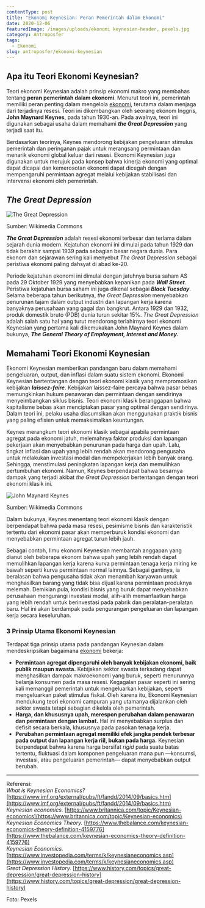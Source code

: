 ```yaml
---
contentType: post
title: "Ekonomi Keynesian: Peran Pemerintah dalam Ekonomi"
date: 2020-12-06
featuredImage: /images/uploads/ekonomi keynesian-header, pexels.jpg
category: Antroposfer
tags:
  - Ekonomi
slug: antroposfer/ekonomi-keynesian
---
```


## Apa itu Teori Ekonomi Keynesian?

Teori ekonomi Keynesian adalah prinsip ekonomi makro yang membahas tentang **peran pemerintah dalam ekonomi**. Menurut teori ini, pemerintah memiliki peran penting dalam mengelola [ekonomi](https://supergeografi.com/antroposfer/ekonomi/), terutama dalam menjaga dari terjadinya resesi. Teori ini dikembangkan oleh seorang ekonom Inggris, **John Maynard Keynes**, pada tahun 1930-an. Pada awalnya, teori ini digunakan sebagai usaha dalam memahami **_the Great Depression_** yang terjadi saat itu.

Berdasarkan teorinya, Keynes mendorong kebijakan pengeluaran stimulus pemerintah dan peringanan pajak untuk merangsang permintaan dan menarik ekonomi global keluar dari resesi. Ekonomi Keynesian juga digunakan untuk merujuk pada konsep bahwa kinerja ekonomi yang optimal dapat dicapai dan kemerosotan ekonomi dapat dicegah dengan mempengaruhi permintaan agregat melalui kebijakan stabilisasi dan intervensi ekonomi oleh pemerintah.

## _The Great Depression_

![The Great Depression](images/uploads/ekonomi-keynesian-the-great-depression-wikimedia.jpg)

Sumber: Wikimedia Commons

**_The Great Depression_** adalah resesi ekonomi terbesar dan terlama dalam sejarah dunia modern. Kejatuhan ekonomi ini dimulai pada tahun 1929 dan tidak berakhir sampai 1939 pada sebagian besar negara dunia. Para ekonom dan sejarawan sering kali menyebut _The Great Depression_ sebagai peristiwa ekonomi paling dahsyat di abad ke-20.

Periode kejatuhan ekonomi ini dimulai dengan jatuhnya bursa saham AS pada 29 Oktober 1929 yang menyebabkan kepanikan pada **_Wall Street_**. Peristiwa kejatuhan bursa saham ini juga dikenal sebagai **_Black Tuesday_**. Selama beberapa tahun berikutnya, _the Great Depression_ menyebabkan penurunan tajam dalam output industri dan lapangan kerja karena banyaknya perusahaan yang gagal dan bangkrut. Antara 1929 dan 1932, produk domestik bruto (PDB) dunia turun sekitar 15%. _The Great Depression_ adalah salah satu hal yang turut mendorong terlahirnya teori ekonomi Keynesian yang pertama kali dikemukakan John Maynard Keynes dalam bukunya, **_The General Theory of Employment, Interest and Money._**

## Memahami Teori Ekonomi Keynesian

Ekonomi Keynesian memberikan pandangan baru dalam memahami pengeluaran, output, dan inflasi dalam suatu sistem ekonomi. Ekonomi Keynesian bertentangan dengan teori ekonomi klasik yang mempromosikan kebijakan **_laissez-faire_**. Kebijakan laissez-faire percaya bahwa pasar bebas memungkinkan hukum penawaran dan permintaan dengan sendirinya menyeimbangkan siklus bisnis. Teori ekonomi klasik beranggapan bahwa kapitalisme bebas akan menciptakan pasar yang optimal dengan sendirinya. Dalam teori ini, pelaku usaha diasumsikan akan menggunakan praktik bisnis yang paling efisien untuk memaksimalkan keuntungan.

Keynes merangkum teori ekonomi klasik sebagai apabila permintaan agregat pada ekonomi jatuh, melemahnya faktor produksi dan lapangan pekerjaan akan menyebabkan penurunan pada harga dan upah. Lalu, tingkat inflasi dan upah yang lebih rendah akan mendorong pengusaha untuk melakukan investasi modal dan mempekerjakan lebih banyak orang. Sehingga, menstimulasi peningkatan lapangan kerja dan memulihkan pertumbuhan ekonomi. Namun, Keynes berpendapat bahwa besarnya dampak yang terjadi akibat _the Great Depression_ bertentangan dengan teori ekonomi klasik ini.

![John Maynard Keynes](images/uploads/ekonomi-keynesian-keynes.jpg)

Sumber: Wikimedia Commons

Dalam bukunya, Keynes menentang teori ekonomi klasik dengan berpendapat bahwa pada masa resesi, pesimisme bisnis dan karakteristik tertentu dari ekonomi pasar akan memperburuk kondisi ekonomi dan menyebabkan permintaan agregat turun lebih jauh.

Sebagai contoh, Ilmu ekonomi Keynesian membantah anggapan yang dianut oleh beberapa ekonom bahwa upah yang lebih rendah dapat memulihkan lapangan kerja karena kurva permintaan tenaga kerja miring ke bawah seperti kurva permintaan normal lainnya. Sebagai gantinya, ia beralasan bahwa pengusaha tidak akan menambah karyawan untuk menghasilkan barang yang tidak bisa dijual karena permintaan produknya melemah. Demikian pula, kondisi bisnis yang buruk dapat menyebabkan perusahaan mengurangi investasi modal, alih-alih memanfaatkan harga yang lebih rendah untuk berinvestasi pada pabrik dan peralatan-peralatan baru. Hal ini akan berdampak pada pengurangan pengeluaran dan lapangan kerja secara keseluruhan.

### 3 Prinsip Utama Ekonomi Keynesian

Terdapat tiga prinsip utama pada pandangan Keynesian dalam mendeskripsikan bagaimana [ekonomi](https://supergeografi.com/antroposfer/ekonomi/) bekerja:

- **Permintaan agregat dipengaruhi oleh banyak kebijakan ekonomi, baik publik maupun swasta.** Kebijakan sektor swasta terkadang dapat menghasilkan dampak makroekonomi yang buruk, seperti menurunnya belanja konsumen pada masa resesi. Kegagalan pasar seperti ini sering kali memanggil pemerintah untuk mengeluarkan kebijakan, seperti mengeluarkan paket stimulus fiskal. Oleh karena itu, Ekonomi Keynesian mendukung teori ekonomi campuran yang utamanya dijalankan oleh sektor swasta tetapi sebagian dikelola oleh pemerintah.
- **Harga, dan khususnya upah, merespon perubahan dalam penawaran dan permintaan dengan lambat.** Hal ini menyebabkan surplus dan defisit secara berkala, khususnya pada pasokan tenaga kerja.
- **Perubahan permintaan agregat memiliki efek jangka pendek terbesar pada output dan lapangan kerja riil, bukan pada harga.** Keynesian berpendapat bahwa karena harga bersifat _rigid_ pada suatu batas tertentu, fluktuasi dalam komponen pengeluaran mana pun —konsumsi, investasi, atau pengeluaran pemerintah— dapat menyebabkan output berubah.

* * *

Referensi:  
_What is Keynesian Economics?_ [https://www.imf.org/external/pubs/ft/fandd/2014/09/basics.htm](https://www.imf.org/external/pubs/ft/fandd/2014/09/basics.htm)  
_Keynesian economics._ [https://www.britannica.com/topic/Keynesian-economics](https://www.britannica.com/topic/Keynesian-economics)  
_Keynesian Economics Theory._ [https://www.thebalance.com/keynesian-economics-theory-definition-4159776](https://www.thebalance.com/keynesian-economics-theory-definition-4159776)  
_Keynesian Economics._ [https://www.investopedia.com/terms/k/keynesianeconomics.asp](https://www.investopedia.com/terms/k/keynesianeconomics.asp)  
_Great Depression History._ [https://www.history.com/topics/great-depression/great-depression-history](https://www.history.com/topics/great-depression/great-depression-history)

Foto: Pexels
